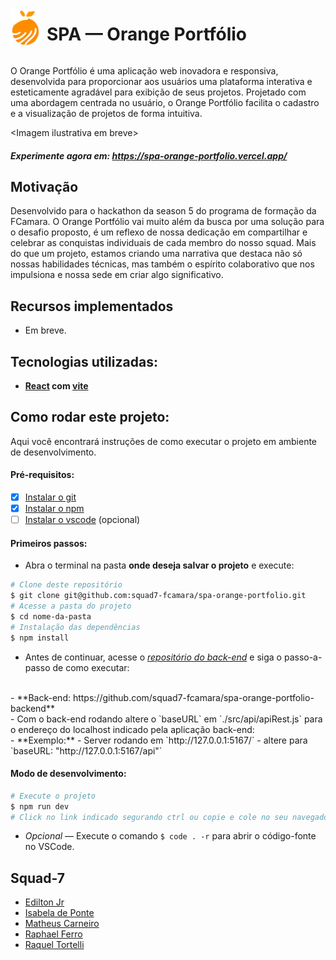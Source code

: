 <div style="display: flex; align-items: center;">
    <img src="./public/icon.svg" alt="Descrição da imagem" width="48" style="margin-right: 10px;"/>
    <h1>SPA — Orange Portfólio</h1>
</div>

O Orange Portfólio é uma aplicação web inovadora e responsiva, desenvolvida para proporcionar aos usuários uma plataforma interativa e esteticamente agradável para exibição de seus projetos. Projetado com uma abordagem centrada no usuário, o Orange Portfólio facilita o cadastro e a visualização de projetos de forma intuitiva.

\<Imagem ilustrativa em breve>

##### **Experimente agora em:** https://spa-orange-portfolio.vercel.app/

## Motivação

Desenvolvido para o hackathon da season 5 do programa de formação da FCamara. O Orange Portfólio vai muito além da busca por uma solução para o desafio proposto, é um reflexo de nossa dedicação em compartilhar e celebrar as conquistas individuais de cada membro do nosso squad. Mais do que um projeto, estamos criando uma narrativa que destaca não só nossas habilidades técnicas, mas também o espírito colaborativo que nos impulsiona e nossa sede em criar algo significativo.

## Recursos implementados

- Em breve.

## Tecnologias utilizadas:

- **[React](https://react.dev/) com [vite](https://vitejs.dev/)**

## Como rodar este projeto:

Aqui você encontrará instruções de como executar o projeto em ambiente de desenvolvimento.

#### Pré-requisitos:

- [x] [Instalar o git](https://git-scm.com/downloads)
- [x] [Instalar o npm](https://www.npmjs.com/package/npm)
- [ ] [Instalar o vscode](https://code.visualstudio.com/) (opcional)

#### Primeiros passos:

- Abra o terminal na pasta **onde deseja salvar o projeto** e execute:

```bash
# Clone deste repositório
$ git clone git@github.com:squad7-fcamara/spa-orange-portfolio.git
# Acesse a pasta do projeto
$ cd nome-da-pasta
# Instalação das dependências
$ npm install
```

- Antes de continuar, acesse o _[repositório do back-end](https://github.com/squad7-fcamara/spa-orange-portfolio-backend)_ e siga o passo-a-passo de como executar:
<br/>
  - **Back-end: https://github.com/squad7-fcamara/spa-orange-portfolio-backend**
<br/>
- Com o back-end rodando altere o `baseURL` em `./src/api/apiRest.js` para o endereço do localhost indicado pela aplicação back-end:
<br/>
  - **Exemplo:** 
    - Server rodando em `http://127.0.0.1:5167/`
    - altere para `baseURL: "http://127.0.0.1:5167/api"`

#### Modo de desenvolvimento:

```bash
# Execute o projeto
$ npm run dev
# Click no link indicado segurando ctrl ou copie e cole no seu navegador
```

- _Opcional_ — Execute o comando `$ code . -r` para abrir o código-fonte no VSCode.

## Squad-7

- [Edilton Jr](https://github.com/ediltonx)
- [Isabela de Ponte](https://github.com/Isabelaponte)
- [Matheus Carneiro](https://github.com/carneiromatheus)
- [Raphael Ferro](https://github.com/rhferro)
- [Raquel Tortelli](https://github.com/RaquelTortelli)
